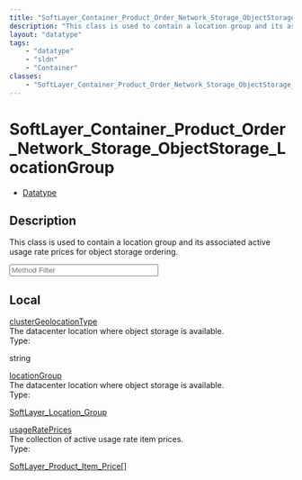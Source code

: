 ```yaml
---
title: "SoftLayer_Container_Product_Order_Network_Storage_ObjectStorage_LocationGroup"
description: "This class is used to contain a location group and its associated active usage rate prices for object storage ordering."
layout: "datatype"
tags:
    - "datatype"
    - "sldn"
    - "Container"
classes:
    - "SoftLayer_Container_Product_Order_Network_Storage_ObjectStorage_LocationGroup"
---
```


# SoftLayer_Container_Product_Order_Network_Storage_ObjectStorage_LocationGroup
<div id='service-datatype'>
    <ul id='sldn-reference-tabs'>
        <li id='datatype'> <a href='/reference/datatypes/SoftLayer_Container_Product_Order_Network_Storage_ObjectStorage_LocationGroup' >Datatype</a></li>
    </ul>
</div>

## Description 
This class is used to contain a location group and its associated active usage rate prices for object storage ordering. 
<!-- Service Filer BEGIN -->
<div class="view-filters">
        <div class="clearfix">
            <div class="search-input-box">
                <input placeholder="Method Filter" onkeyup="titleSearch(inputId='prop-input', divId='properties', elementClass='prop-row')" 
                    type="text" id="prop-input" value="" size="30" maxlength="128" class="form-text">
            </div>
        </div>
</div>
<!-- Service Filer END -->

<div id="properties" class="content">
    <div id="localProperties" class="prop-content" >
        <h2>Local</h2>
                <div class='prop-row views-row'>
            <span class='views-field-title'><a href="#clusterGeolocationType" name=clusterGeolocationType>clusterGeolocationType</a></span>
            <div class='views-field-body'>The datacenter location where object storage is available. </div>
            <span class="type-label">Type:</span> <div class='type-content'><p>string</p></div>
        </div>
                <div class='prop-row views-row'>
            <span class='views-field-title'><a href="#locationGroup" name=locationGroup>locationGroup</a></span>
            <div class='views-field-body'>The datacenter location where object storage is available. </div>
            <span class="type-label">Type:</span> <div class='type-content'><p><a href='/reference/datatypes/SoftLayer_Location_Group'>SoftLayer_Location_Group </a></p></div>
        </div>
                <div class='prop-row views-row'>
            <span class='views-field-title'><a href="#usageRatePrices" name=usageRatePrices>usageRatePrices</a></span>
            <div class='views-field-body'>The collection of active usage rate item prices. </div>
            <span class="type-label">Type:</span> <div class='type-content'><p><a href='/reference/datatypes/SoftLayer_Product_Item_Price'>SoftLayer_Product_Item_Price[] </a></p></div>
        </div>
            </div>
    </div>


